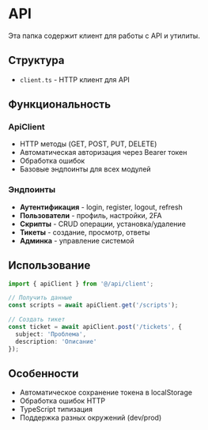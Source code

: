 # API

Эта папка содержит клиент для работы с API и утилиты.

## Структура

- `client.ts` - HTTP клиент для API

## Функциональность

### ApiClient
- HTTP методы (GET, POST, PUT, DELETE)
- Автоматическая авторизация через Bearer токен
- Обработка ошибок
- Базовые эндпоинты для всех модулей

### Эндпоинты
- **Аутентификация** - login, register, logout, refresh
- **Пользователи** - профиль, настройки, 2FA
- **Скрипты** - CRUD операции, установка/удаление
- **Тикеты** - создание, просмотр, ответы
- **Админка** - управление системой

## Использование

```typescript
import { apiClient } from '@/api/client';

// Получить данные
const scripts = await apiClient.get('/scripts');

// Создать тикет
const ticket = await apiClient.post('/tickets', {
  subject: 'Проблема',
  description: 'Описание'
});
```

## Особенности

- Автоматическое сохранение токена в localStorage
- Обработка ошибок HTTP
- TypeScript типизация
- Поддержка разных окружений (dev/prod)
